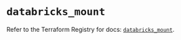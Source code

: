 # `databricks_mount`

Refer to the Terraform Registry for docs: [`databricks_mount`](https://registry.terraform.io/providers/databricks/databricks/1.69.0/docs/resources/mount).
